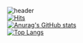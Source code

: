 ![header](https://capsule-render.vercel.app/api?type=soft&color=timeAuto&height=200&section=header&text=kongminseok&fontSize=90)   
[![Hits](https://hits.seeyoufarm.com/api/count/incr/badge.svg?url=https%3A%2F%2Fgithub.com%2Fkongminseok%2Fhit-counter&count_bg=%23000000&title_bg=%23000000&icon=github.svg&icon_color=%23555555&title=GitHub&edge_flat=false)](https://hits.seeyoufarm.com)    
[![Anurag's GitHub stats](https://github-readme-stats.vercel.app/api?username=kongminseok)](https://github.com/kongminseok/github-readme-stats)    
[![Top Langs](https://github-readme-stats.vercel.app/api/top-langs/?username=kongminseok)](https://github.com/kongminseok/github-readme-stats)    
